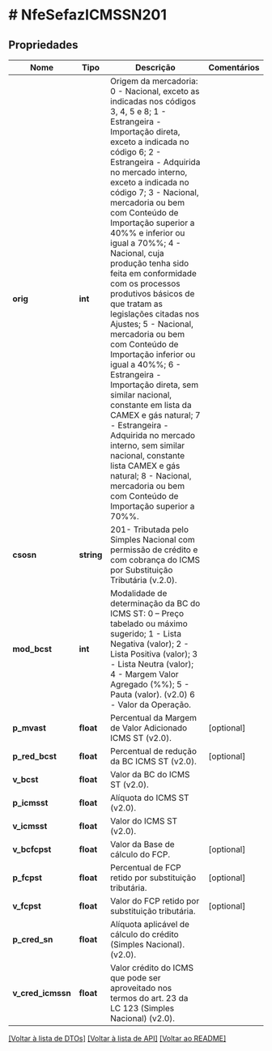 # # NfeSefazICMSSN201

## Propriedades

Nome | Tipo | Descrição | Comentários
------------ | ------------- | ------------- | -------------
**orig** | **int** | Origem da mercadoria:  0 - Nacional, exceto as indicadas nos códigos 3, 4, 5 e 8;  1 - Estrangeira - Importação direta, exceto a indicada no código 6;  2 - Estrangeira - Adquirida no mercado interno, exceto a indicada no código 7;  3 - Nacional, mercadoria ou bem com Conteúdo de Importação superior a 40%% e inferior ou igual a 70%%;  4 - Nacional, cuja produção tenha sido feita em conformidade com os processos produtivos básicos de que tratam as legislações citadas nos Ajustes;  5 - Nacional, mercadoria ou bem com Conteúdo de Importação inferior ou igual a 40%%;  6 - Estrangeira - Importação direta, sem similar nacional, constante em lista da CAMEX e gás natural;  7 - Estrangeira - Adquirida no mercado interno, sem similar nacional, constante lista CAMEX e gás natural;  8 - Nacional, mercadoria ou bem com Conteúdo de Importação superior a 70%%. |
**csosn** | **string** | 201- Tributada pelo Simples Nacional com permissão de crédito e com cobrança do ICMS por Substituição Tributária (v.2.0). |
**mod_bcst** | **int** | Modalidade de determinação da BC do ICMS ST:  0 – Preço tabelado ou máximo  sugerido;  1 - Lista Negativa (valor);  2 - Lista Positiva (valor);  3 - Lista Neutra (valor);  4 - Margem Valor Agregado (%%);  5 - Pauta (valor). (v2.0)  6 - Valor da Operação. |
**p_mvast** | **float** | Percentual da Margem de Valor Adicionado ICMS ST (v2.0). | [optional]
**p_red_bcst** | **float** | Percentual de redução da BC ICMS ST  (v2.0). | [optional]
**v_bcst** | **float** | Valor da BC do ICMS ST (v2.0). |
**p_icmsst** | **float** | Alíquota do ICMS ST (v2.0). |
**v_icmsst** | **float** | Valor do ICMS ST (v2.0). |
**v_bcfcpst** | **float** | Valor da Base de cálculo do FCP. | [optional]
**p_fcpst** | **float** | Percentual de FCP retido por substituição tributária. | [optional]
**v_fcpst** | **float** | Valor do FCP retido por substituição tributária. | [optional]
**p_cred_sn** | **float** | Alíquota aplicável de cálculo do crédito (Simples Nacional). (v2.0). |
**v_cred_icmssn** | **float** | Valor crédito do ICMS que pode ser aproveitado nos termos do art. 23 da LC 123 (Simples Nacional) (v2.0). |

[[Voltar à lista de DTOs]](../../README.md#models) [[Voltar à lista de API]](../../README.md#endpoints) [[Voltar ao README]](../../README.md)
